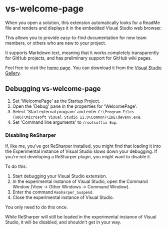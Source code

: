 vs-welcome-page
===============

When you open a solution, this extension automatically looks for a ReadMe
file and renders and displays it in the embedded Visual Studio web browser.

This allows you to provide easy-to-find documentation for new team members,
or others who are new to your project.

It supports Markdown text, meaning that it works completely transparently for
GitHub projects, and has preliminary support for GitHub wiki pages.

Feel free to visit the [home page](http://rlipscombe.github.io/vs-welcome-page).
You can download it from the [Visual Studio Gallery](http://visualstudiogallery.msdn.microsoft.com/0aff56ff-edf3-4939-a8f5-400f1279ac2a).

Debugging vs-welcome-page
--

1. Set 'WelcomePage' as the Startup Project.
2. Open the 'Debug' pane in the properties for 'WelcomePage'.
3. Select 'Start external program' and enter `C:\Program Files (x86)\Microsoft Visual Studio 11.0\Common7\IDE\devenv.exe`.
4. Set 'Command line arguments' to `/rootsuffix Exp`.

### Disabling ReSharper ###

If, like me, you've got ReSharper installed, you might find that loading it
into the Experimental instance of Visual Studio slows down your debugging.
If you're not developing a ReSharper plugin, you might want to disable it.

To do this:

1. Start debugging your Visual Studio extension.
2. In the experimental instance of Visual Studio, open the Command Window
   (View -> Other Windows -> Command Window).
3. Enter the command `ReSharper_Suspend`.
4. Close the experimental instance of Visual Studio.

You only need to do this once.

While ReSharper will still be loaded in the experimental instance of Visual
Studio, it will be disabled, and shouldn't get in your way.
